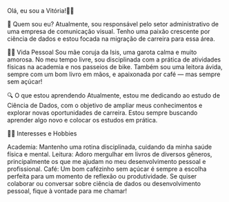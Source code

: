 Olá, eu sou a Vitória!👋🏻


🌟 Quem sou eu?
Atualmente, sou responsável pelo setor administrativo de uma empresa de comunicação visual. Tenho uma paixão crescente por ciência de dados e estou focada na migração de carreira para essa área.


👩‍👧 Vida Pessoal
Sou mãe coruja da Isis, uma garota calma e muito amorosa. No meu tempo livre, sou disciplinada com a prática de atividades físicas na academia e nos passeios de bike. Também sou uma leitora ávida, sempre com um bom livro em mãos, e apaixonada por café — mas sempre sem açúcar!


🔍 O que estou aprendendo
Atualmente, estou me dedicando ao estudo de Ciência de Dados, com o objetivo de ampliar meus conhecimentos e explorar novas oportunidades de carreira. Estou sempre buscando aprender algo novo e colocar os estudos em prática.


🚴‍♀️ Interesses e Hobbies

Academia: Mantenho uma rotina disciplinada, cuidando da minha saúde física e mental.
Leitura: Adoro mergulhar em livros de diversos gêneros, principalmente os que me ajudam no meu desenvolvimento pessoal e profissional.
Café: Um bom cafézinho sem açúcar é sempre a escolha perfeita para um momento de reflexão ou produtividade.
Se quiser colaborar ou conversar sobre ciência de dados ou desenvolvimento pessoal, fique à vontade para me chamar!

